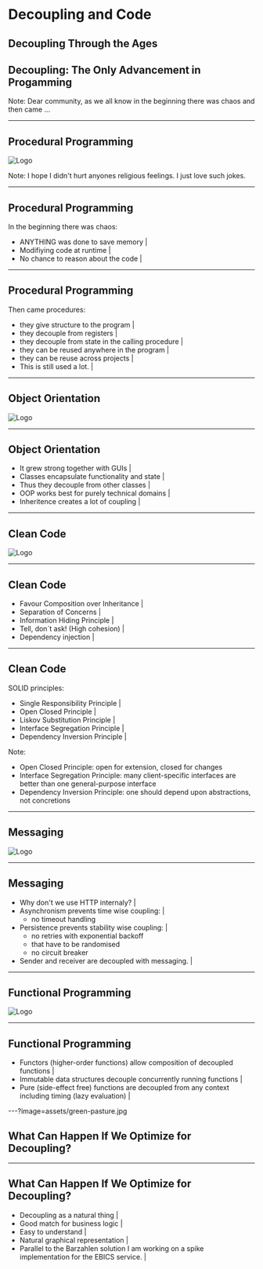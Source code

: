 # Decoupling and Code
<h2 class="fragment">Decoupling Through the Ages</h2>
<h2 class="fragment">Decoupling: The Only Advancement in Progamming</h2>

Note:
Dear community,
as we all know in the beginning there was chaos and then came ...

---

## Procedural Programming
![Logo](assets/call-graph.png)

Note:
I hope I didn't hurt anyones religious feelings. I just love such jokes.

---

## Procedural Programming

In the beginning there was chaos:
- ANYTHING was done to save memory |
- Modifiying code at runtime |
- No chance to reason about the code |

---

## Procedural Programming

Then came procedures:
- they give structure to the program |
- they decouple from registers |
- they decouple from state in the calling procedure |
- they can be reused anywhere in the program |
- they can be reuse across projects |
- This is still used a lot. |

---

## Object Orientation
![Logo](assets/class-diagram.jpg)

---

## Object Orientation

- It grew strong together with GUIs |
- Classes encapsulate functionality and state |
- Thus they decouple from other classes |
- OOP works best for purely technical domains |
- Inheritence creates a lot of coupling |

---

## Clean Code
![Logo](assets/clean-code.jpg)

---

## Clean Code

- Favour Composition over Inheritance |
- Separation of Concerns |
- Information Hiding Principle |
- Tell, don´t ask! (High cohesion) |
- Dependency injection |

---

## Clean Code

SOLID principles:
- Single Responsibility Principle |
- Open Closed Principle |
- Liskov Substitution Principle |
- Interface Segregation Principle |
- Dependency Inversion Principle |

Note:
- Open Closed Principle: open for extension, closed for changes
- Interface Segregation Principle: many client-specific interfaces are better than one general-purpose interface
- Dependency Inversion Principle: one should depend upon abstractions, not concretions

---

## Messaging
![Logo](assets/messaging.jpg)

---

## Messaging

- Why don't we use HTTP internaly? |
- Asynchronism prevents time wise coupling: |
  * no timeout handling
- Persistence prevents stability wise coupling: |
  * no retries with exponential backoff
  * that have to be randomised
  * no circuit breaker
- Sender and receiver are decoupled with messaging. |

---

## Functional Programming
![Logo](assets/lambda.png)

---

## Functional Programming

- Functors (higher-order functions) allow composition of decoupled functions |
- Immutable data structures decouple concurrently running functions |
- Pure (side-effect free) functions are decoupled from any context including timing (lazy evaluation) |

---?image=assets/green-pasture.jpg

## What Can Happen If We Optimize for Decoupling?

---

## What Can Happen If We Optimize for Decoupling?

- Decoupling as a natural thing |
- Good match for business logic |
- Easy to understand |
- Natural graphical representation        |
- Parallel to the Barzahlen solution I am working on a spike implementation for the EBICS service. |
